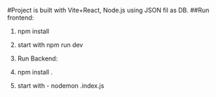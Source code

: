 #Project is built with Vite+React, Node.js using JSON fil as DB.
##Run frontend:
1. npm install
2. start with npm run dev

3. Run Backend:
1. npm install .
4. start with - nodemon .index.js
